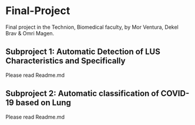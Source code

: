 # Final-Project
Final project in the Technion, Biomedical faculty, by Mor Ventura, Dekel Brav & Omri Magen.


## Subproject 1: Automatic Detection of LUS Characteristics and Specifically
Please read Readme.md
## Subproject 2: Automatic classification of COVID-19 based on Lung
Please read Readme.md
